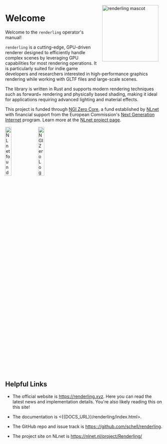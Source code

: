 <div style="float: right; padding: 1em;">
   <img
      style="image-rendering: pixelated; image-rendering: -moz-crisp-edges; image-rendering: crisp-edges;"
      alt="renderling mascot" width="180"
      src="https://github.com/user-attachments/assets/83eafc47-287c-4b5b-8fd7-2063e56b2338"
   />
</div>

# Welcome

Welcome to the `renderling` operator's manual!

`renderling` is a cutting-edge, GPU-driven renderer designed to efficiently
handle complex scenes by leveraging GPU capabilities for most rendering
operations. It is particularly suited for indie game developers and researchers
interested in high-performance graphics rendering while working with GLTF files
and large-scale scenes.

The library is written in Rust and supports modern rendering techniques such as
forward+ rendering and physically based shading, making it ideal for
applications requiring advanced lighting and material effects.


This project is funded through [NGI Zero Core](https://nlnet.nl/core), a fund
established by [NLnet](https://nlnet.nl) with financial support from the
European Commission's [Next Generation Internet](https://ngi.eu) program. 
Learn more at the [NLnet project page](https://nlnet.nl/project/Renderling).

[<img src="https://nlnet.nl/logo/banner.png" alt="NLnet foundation logo" width="20%" />](https://nlnet.nl) [<img src="https://nlnet.nl/image/logos/NGI0_tag.svg" alt="NGI Zero Logo" width="20%" />](https://nlnet.nl/core)

## Helpful Links

* The official website is <https://renderling.xyz>.
  Here you can read the latest news and implementation details.
  You're also likely reading this on this site!

* The documentation is <{{DOCS_URL}}/renderling/index.html>.

* The GitHub repo and issue track is <https:://github.com/schell/renderling>.

* The project site on NLnet is <https://nlnet.nl/project/Renderling/>
